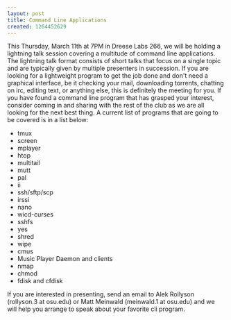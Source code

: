 ```yaml
---
layout: post
title: Command Line Applications
created: 1264452629
---
```

This Thursday, March 11th at 7PM in Dreese Labs 266, we will be holding a lightning talk session covering a multitude of command line applications. The lightning talk format consists of short talks that focus on a single topic and are typically given by multiple presenters in succession. If you are looking for a lightweight program to get the job done and don't need a graphical interface, be it checking your mail, downloading torrents, chatting on irc, editing text, or anything else, this is definitely the meeting for you. If you have found a command line program that has grasped your interest, consider coming in and sharing with the rest of the club as we are all looking for the next best thing. A current list of programs that are going to be covered is in a list below:

*   tmux
*   screen
*   mplayer
*   htop
*   multitail
*   mutt
*   pal
*   ii
*   ssh/sftp/scp
*   irssi
*   nano
*   wicd-curses
*   sshfs
*   yes
*   shred
*   wipe
*   cmus
*   Music Player Daemon and clients
*   nmap
*   chmod
*   fdisk and cfdisk

If you are interested in presenting, send an email to Alek Rollyson (rollyson.3 at osu.edu) or Matt Meinwald (meinwald.1 at osu.edu) and we will help you arrange to speak about your favorite cli program.

